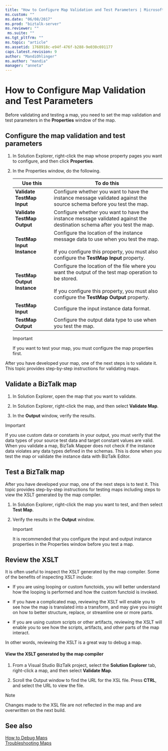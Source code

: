 ```yaml
---
title: "How to Configure Map Validation and Test Parameters | Microsoft Docs"
ms.custom: ""
ms.date: "06/08/2017"
ms.prod: "biztalk-server"
ms.reviewer: ""
 ms.suite: ""
ms.tgt_pltfrm: ""
ms.topic: "article"
ms.assetid: 1768918c-e94f-476f-b288-9e030c691177
caps.latest.revision: 9
author: "MandiOhlinger"
ms.author: "mandia"
manager: "anneta"
---
```

# How to Configure Map Validation and Test Parameters
Before validating and testing a map, you need to set the map validation and test parameters in the **Properties** window of the map.  
  
## Configure the map validation and test parameters  
  
1.  In Solution Explorer, right-click the map whose property pages you want to configure, and then click **Properties**.  
  
2.  In the Properties window, do the following.  
  
    |Use this|To do this|  
    |--------------|----------------|  
    |**Validate TestMap Input**|Configure whether you want to have the instance message validated against the source schema before you test the map.|  
    |**Validate TestMap Output**|Configure whether you want to have the instance message validated against the destination schema after you test the map.|  
    |**TestMap Input Instance**|Configure the location of the instance message data to use when you test the map.<br /><br /> If you configure this property, you must also configure the **TestMap Input** property.|  
    |**TestMap Output Instance**|Configure the location of the file where you want the output of the test map operation to be stored.<br /><br /> If you configure this property, you must also configure the **TestMap Output** property.|  
    |**TestMap Input**|Configure the input instance data format.|  
    |**TestMap Output**|Configure the output data type to use when you test the map.|  
  
    > [!IMPORTANT]
    >  If you want to test your map, you must configure the map properties first.  

After you have developed your map, one of the next steps is to validate it. This topic provides step-by-step instructions for validating maps.  
  
## Validate a BizTalk map  
  
1.  In Solution Explorer, open the map that you want to validate.  
  
2.  In Solution Explorer, right-click the map, and then select **Validate Map**.  
  
3.  In the **Output** window, verify the results.  
  
> [!IMPORTANT]
>  If you use custom data or constants in your output, you must verify that the data types of your source test data and target constant values are valid. When you validate a map, BizTalk Mapper does not check if the instance data violates any data types defined in the schemas. This is done when you test the map or validate the instance data with BizTalk Editor. 

## Test a BizTalk map

After you have developed your map, one of the next steps is to test it. This topic provides step-by-step instructions for testing maps including steps to view the XSLT generated by the map compiler.  
  
1.  In Solution Explorer, right-click the map you want to test, and then select **Test Map**.  
  
2.  Verify the results in the **Output** window.  
  
    > [!IMPORTANT]
    >  It is recommended that you configure the input and output instance properties in the Properties window before you test a map.  
  
## Review the XSLT  
 It is often useful to inspect the XSLT generated by the map compiler. Some of the benefits of inspecting XSLT include:  
  
-   If you are using looping or custom functoids, you will better understand how the looping is performed and how the custom functoid is invoked.  
  
-   If you have a complicated map, reviewing the XSLT will enable you to see how the map is translated into a transform, and may give you insight on how to better structure, replace, or streamline one or more parts.  
  
-   If you are using custom scripts or other artifacts, reviewing the XSLT will enable you to see how the scripts, artifacts, and other parts of the map interact.  
  
 In other words, reviewing the XSLT is a great way to debug a map.  
  
#### View the XSLT generated by the map compiler  
  
1.  From a Visual Studio BizTalk project, select the **Solution Explorer** tab, right-click a map, and then select **Validate Map**.  
  
2.  Scroll the Output window to find the URL for the XSL file. Press **CTRL**, and select the URL to view the file.  
  
> [!NOTE]
>  Changes made to the XSL file are not reflected in the map and are overwritten on the next build.  
  
## See also  

[How to Debug Maps](../core/how-to-debug-maps.md)  
[Troubleshooting Maps](../core/troubleshooting-maps.md)  